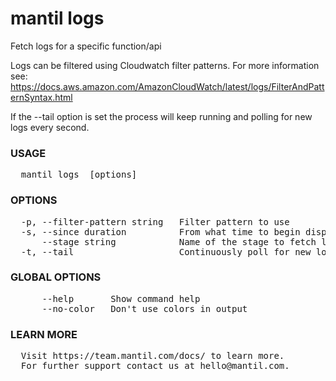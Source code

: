 # mantil logs

Fetch logs for a specific function/api

Logs can be filtered using Cloudwatch filter patterns. For more information see:
https://docs.aws.amazon.com/AmazonCloudWatch/latest/logs/FilterAndPatternSyntax.html

If the --tail option is set the process will keep running and polling for new logs every second.

### USAGE
<pre>
  mantil logs <function> [options]
</pre>
### OPTIONS
<pre>
  -p, --filter-pattern string   Filter pattern to use
  -s, --since duration          From what time to begin displaying logs, default is 3 hours ago (default 3h0m0s)
      --stage string            Name of the stage to fetch logs for
  -t, --tail                    Continuously poll for new logs
</pre>
### GLOBAL OPTIONS
<pre>
      --help       Show command help
      --no-color   Don't use colors in output
</pre>
### LEARN MORE
<pre>
  Visit https://team.mantil.com/docs/ to learn more.
  For further support contact us at hello@mantil.com.
</pre>
